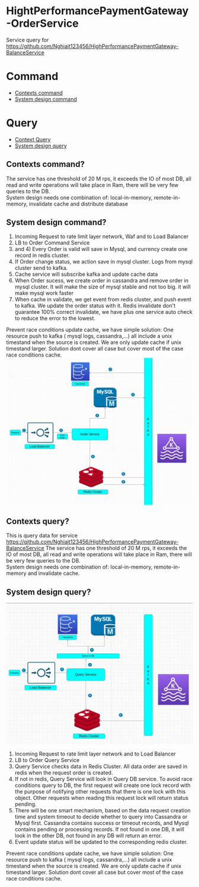 # HightPerformancePaymentGateway-OrderService
Service query for https://github.com/Nghiait123456/HighPerformancePaymentGateway-BalanceService


# Command
- [Contexts command](#ContextCmd)
- [System design command](#SystemDesignCmd)
# Query
- [Context Query](#ContextsQuery)
- [System design query](#SystemDesignQuery)


## Contexts command? <one name="ContextCmd"></one>
The service has one threshold of 20 M rps, it exceeds the IO of most DB, all read and write operations will take place in Ram, there will be very few queries to the DB. </br>
System design needs one combination of: local-in-memory, remote-in-memory, invalidate cache and distribute database</br>


## System design command? <one name="SystemDesignCmd"></one>
1) Incoming Request to rate limit layer network, Waf and to Load Balancer </br>
2) LB to Order Command Service </br>
3) and 4) Every Order is valid will save in Mysql, and currency create one record in redis cluster. </br>
5) If Order change status, we action save in mysql cluster. Logs from mysql cluster send to kafka. </br>
6) Cache service will subscribe kafka and update cache data </br>
7) When Order sucess, we create order in cassandra and remove order in mysql cluster. It will make the size of mysql stable and not too big. it will make mysql work faster </br>
8) When cache in validate, we get event from redis cluster, and push event to kafka. We update the order status with it. Redis invalidate don't guarantee 100% correct invalidate, we have plus one service auto check to reduce the error to the lowest. </br>

Prevent race conditions update cache, we have simple solution: One resource push to kafka ( mysql logs, cassandra,...) all include a unix timestand when the source is created. We are only update cache if unix timestand larger. Solution dont cover all case but cover most of the case race conditions cache. </br>
![](img_readme/system_design_cmd_service.png)



## Contexts query? <one name="ContextsQuery"></one>
This is query data for service https://github.com/Nghiait123456/HighPerformancePaymentGateway-BalanceService
The service has one threshold of 20 M rps, it exceeds the IO of most DB, all read and write operations will take place in Ram, there will be very few queries to the DB. </br>
System design needs one combination of: local-in-memory, remote-in-memory and invalidate cache. </br>
## System design query? <one name="SystemDesignQuery"></one>

![](img_readme/system_design_query.png)

1) Incoming Request to rate limit layer network and to Load Balancer </br>
2) LB to Order Query Service </br>
3) Query Service checks data in Redis Cluster. All data order are saved in redis when the request order is created. </br>
4) If not in redis, Query Service will look in Query DB service. To avoid race conditions query to DB, the first request will create one lock record with the purpose of notifying other requests that there is one lock with this object. Other requests when reading this request lock will return status pending. </br>
5) There will be one smart mechanism, based on the data request creation time and system timeout to decide whether to query into Cassandra or Mysql first. Cassandra contains success or timeout records, and Mysql contains pending or processing records. If not found in one DB, it will look in the other DB, not found in any DB will return an error. </br>
6) Event update status will be updated to the corresponding redis cluster. </br>

Prevent race conditions update cache, we have simple solution: One resource push to kafka ( mysql logs, cassandra,...) all include a unix timestand when the source is created. We are only update cache if unix timestand larger. Solution dont cover all case but cover most of the case race conditions cache. </br>